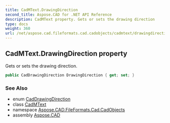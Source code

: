 ```yaml
---
title: CadMText.DrawingDirection
second_title: Aspose.CAD for .NET API Reference
description: CadMText property. Gets or sets the drawing direction
type: docs
weight: 360
url: /net/aspose.cad.fileformats.cad.cadobjects/cadmtext/drawingdirection/
---
```

## CadMText.DrawingDirection property

Gets or sets the drawing direction.

```csharp
public CadDrawingDirection DrawingDirection { get; set; }
```

### See Also

* enum [CadDrawingDirection](../../../aspose.cad.fileformats.cad.cadconsts/caddrawingdirection/)
* class [CadMText](../)
* namespace [Aspose.CAD.FileFormats.Cad.CadObjects](../../cadmtext/)
* assembly [Aspose.CAD](../../../)


